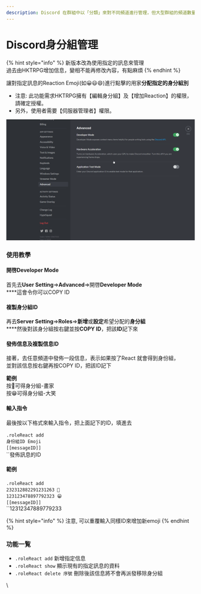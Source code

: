 ```yaml
---
description: Discord 在群組中以「分類」來對不同頻道進行管理，但大型群組的頻道數量往往極多，造成很長的頻道列表。
---
```


# Discord身分組管理

{% hint style="info" %}
新版本改為使用指定的訊息來管理 \
過去由HKTRPG增加信息，變相不能再修改內容，有點麻煩
{% endhint %}

讓對指定訊息的Reaction Emoji(如😀😃😄)進行點擊的用家**分配指定的身分組別**

* 注意: 此功能需求HKTRPG擁有【編輯身分組】及【增加Reaction】的權限，請確定授權。
* 另外，使用者需要【伺服器管理者】權限。

![](../.gitbook/assets/000123.gif)

### 使用教學

#### 開啓**Developer Mode**

首先去**User Setting**=>**Advanced**=>開啓**Developer Mode**\
****這會令你可以COPY ID

#### **複製身分組ID**

再去**Server Setting**=>**Roles**=>**新增**或**設定**希望分配的**身分組**\
****然後對該身分組按右鍵並按**COPY ID**，把該**ID**記下來

#### 發佈信息及複製信息ID

接著，去任意頻道中發佈一段信息，表示如果按了React 就會得到身份組，\
並對該信息按右鍵再按COPY ID，把該ID記下

**範例** \
按🎨可得身分組-畫家 \
按😁可得身分組-大笑

#### 輸入指令

最後按以下格式來輸入指令，把上面記下的ID，填進去

`.roleReact add`\
`身份組ID Emoji`\
`[[messageID]]`\
``發佈訊息的ID

#### **範例**

`.roleReact add`\
`232312882291231263 🎨`\
`123123478897792323 😁`\
`[[messageID]]`\
``12312347889779233

{% hint style="info" %}
注意, 可以重覆輸入同樣ID來增加新emoji
{% endhint %}

### 功能一覧

* `.roleReact add` 新增指定信息
* `.roleReact show` 顯示現有的指定訊息的資料
* `.roleReact delete 序號` 刪除後該信息將不會再派發移除身分組

\
